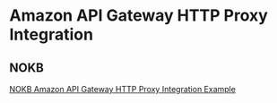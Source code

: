 # Amazon API Gateway HTTP Proxy Integration

## NOKB

[NOKB Amazon API Gateway HTTP Proxy Integration Example](https://kb.novaordis.com/index.php/Amazon_API_Gateway_HTTP_Proxy_Integration_Example)
